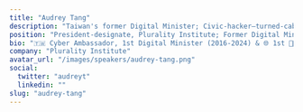 ```yaml
---
title: "Audrey Tang"
description: "Taiwan's former Digital Minister; Civic-hacker–turned-cabinet member; Co-author of *Plurality*"
position: "President-designate, Plurality Institute; Former Digital Minister of Taiwan"
bio: "🇹🇼 Cyber Ambassador, 1st Digital Minister (2016-2024) & 🌐 1st 🏳️‍⚧️ cabinet minister."
company: "Plurality Institute"
avatar_url: "/images/speakers/audrey-tang.png"
social:
  twitter: "audreyt"
  linkedin: ""
slug: "audrey-tang"
---
```


